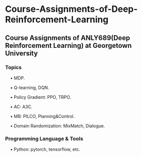 # Course-Assignments-of-Deep-Reinforcement-Learning  

## Course Assignments of ANLY689(Deep Reinforcement Learning) at Georgetown University

### Topics
$\quad$• MDP.  

$\quad$• Q-learning, DQN.  

$\quad$• Policy Gradient: PPO, TRPO.  

$\quad$• AC: A3C.  

$\quad$• MB: PILCO, Planning&Control.  

$\quad$• Domain Randomization: MixMatch, Dialogue.  

### Programming Language & Tools
$\quad$• Python: pytorch, tensorflow, etc.
